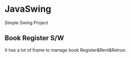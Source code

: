 # JavaSwing
Simple Swing Project
## Book Register S/W
It has a lot of frame to manage book Register&Rent&Retrun.
